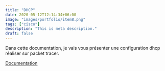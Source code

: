 ```yaml
---
title: "DHCP"
date: 2020-05-12T12:14:34+06:00
image: "images/portfolio/item8.png"
tags: ["cisco"]
description: "This is meta description."
draft: false
---
```


Dans cette documentation, je vais vous présenter une configuration dhcp réaliser sur packet tracer.

[Documentation](/modele-cv-original-futuriste.pdf)
